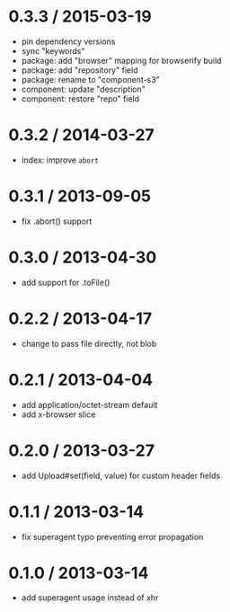 
0.3.3 / 2015-03-19
==================

  * pin dependency versions
  * sync "keywords"
  * package: add "browser" mapping for browserify build
  * package: add "repository" field
  * package: rename to "component-s3"
  * component: update "description"
  * component: restore "repo" field

0.3.2 / 2014-03-27
==================

  * index: improve `abort`

0.3.1 / 2013-09-05
==================

  * fix .abort() support

0.3.0 / 2013-04-30
==================

  * add support for .toFile()

0.2.2 / 2013-04-17
==================

  * change to pass file directly, not blob

0.2.1 / 2013-04-04
==================

  * add application/octet-stream default
  * add x-browser slice

0.2.0 / 2013-03-27
==================

  * add Upload#set(field, value) for custom header fields

0.1.1 / 2013-03-14
==================

  * fix superagent typo preventing error propagation

0.1.0 / 2013-03-14
==================

  * add superagent usage instead of xhr
